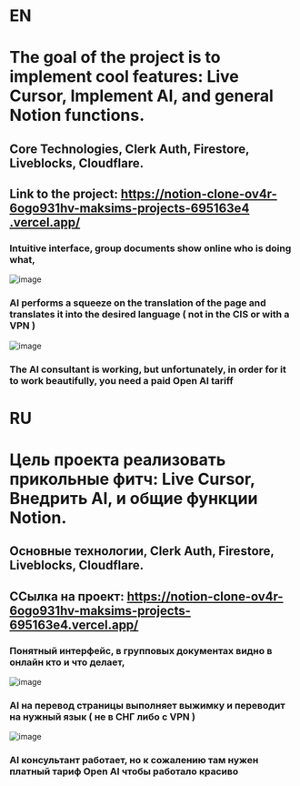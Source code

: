 # EN

# The goal of the project is to implement cool features: Live Cursor, Implement AI, and general Notion functions.
## Core Technologies, Clerk Auth, Firestore, Liveblocks, Cloudflare.

## Link to the project: [https://notion-clone-ov4r-6ogo931hv-maksims-projects-695163e4 .vercel.app/](https://notion-clone-ov4r-1yxugcggs-maksims-projects-695163e4.vercel.app/)

### Intuitive interface, group documents show online who is doing what,

![image](https://github.com/user-attachments/assets/4e17749e-3902-4e3b-bf22-e287047bd34b)

### AI performs a squeeze on the translation of the page and translates it into the desired language ( not in the CIS or with a VPN )

![image](https://github.com/user-attachments/assets/a0baafd7-33f9-4a9c-a7bd-d84b14fea69a)

### The AI consultant is working, but unfortunately, in order for it to work beautifully, you need a paid Open AI tariff



# RU

# Цель проекта реализовать прикольные фитч: Live Cursor, Внедрить AI, и общие функции Notion.
## Основные технологии, Clerk Auth, Firestore, Liveblocks, Cloudflare.

## ССылка на проект: https://notion-clone-ov4r-6ogo931hv-maksims-projects-695163e4.vercel.app/

### Понятный интерфейс, в групповых документах видно в онлайн кто и что делает,

![image](https://github.com/user-attachments/assets/4e17749e-3902-4e3b-bf22-e287047bd34b)

### AI на перевод страницы выполняет выжимку и переводит на нужный язык ( не в СНГ либо с VPN )
![image](https://github.com/user-attachments/assets/a0baafd7-33f9-4a9c-a7bd-d84b14fea69a)

### AI консультант работает, но к сожалению там нужен платный тариф Open AI чтобы работало красиво
